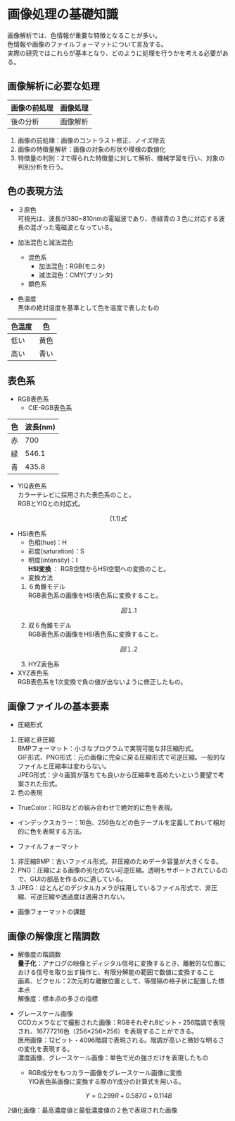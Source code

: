# 画像処理の基礎知識  
画像解析では、色情報が重要な特徴となることが多い。  
色情報や画像のファイルフォーマットについて言及する。  
実際の研究ではこれらが基本となり、どのように処理を行うかを考える必要がある。  

## 画像解析に必要な処理  
| 画像の前処理 | 画像処理  |
| ----------- | ---------    |  
| 後の分析  | 画像解析  |      

1. 画像の前処理：画像のコントラスト修正、ノイズ除去  
2. 画像の特徴量解析：画像の対象の形状や模様の数値化  
3. 特徴量の判別：2で得られた特徴量に対して解析、機械学習を行い、対象の判別分析を行う。  

## 色の表現方法  
* ３原色  
可視光は、波長が380~810nmの電磁波であり、赤緑青の３色に対応する波長の混ざった電磁波となっている。  

* 加法混色と減法混色  
  * 混色系  
    * 加法混色：RGB(モニタ)   
    * 減法混色：CMY(プリンタ)  
  * 顕色系  

* 色温度  
黒体の絶対温度を基準として色を温度で表したもの  

| 色温度 | 色 |  
| --------- | ---------- |   
| 低い | 黄色 |  
| 高い  | 青い  |  

## 表色系  
* RGB表色系  
  *  CIE-RGB表色系  

| 色 | 波長(nm) |  
| --------- | -------- |  
|  赤 | 700  |  
|緑   | 546.1  |  
| 青   | 435.8  |  

* YIQ表色系  
カラーテレビに採用された表色系のこと。  
RGBとYIQとの対応式。  
``` math  
(1.1)式
```  
* HSI表色系  
  * 色相(hue)：H  
  * 彩度(saturation)：S  
  * 明度(intensity)：I  
**HSI変換** ： RGB空間からHSI空間への変換のこと。  
  * 変換方法  
  1. ６角錐モデル  
  RGB表色系の画像をHSI表色系に変換すること。
       ```math  
       図１.1  
       ```  
  2. 双６角錐モデル  
  RGB表色系の画像をHSI表色系に変換すること。
       ```math  
       図１.2    
       ```  
  3. HYZ表色系  
* XYZ表色系  
RGB表色系を1次変換で負の値が出ないように修正したもの。  　

## 画像ファイルの基本要素  
* 圧縮形式  
1. 圧縮と非圧縮  
BMPフォーマット：小さなプログラムで実現可能な非圧縮形式。  
GIF形式、PNG形式：元の画像に完全に戻る圧縮形式で可逆圧縮。一般的なファイルと圧縮率は変わらない。  
JPEG形式：少々画質が落ちても良いから圧縮率を高めたいという要望で考案された形式。  
2. 色の表現  
  * TrueColor：RGBなどの組み合わせで絶対的に色を表現。  
  * インデックスカラー：16色、256色などの色テーブルを定義しておいて相対的に色を表現する方法。  

* ファイルフォーマット  
1. 非圧縮BMP：古いファイル形式。非圧縮のためデータ容量が大きくなる。  
2. PNG：圧縮による画像の劣化のない可逆圧縮。透明もサポートされているので、GUIの部品を作るのに適している。  
3. JPEG：ほとんどのデジタルカメラが採用しているファイル形式で、非圧縮、可逆圧縮や透過度は適用されない。  

* 画像フォーマットの課題  

## 画像の解像度と階調数  
* 解像度の階調数  
**量子化**：アナログの映像とディジタル信号に変換するとき、離散的な位置における信号を取り出す操作と、有限分解能の範囲で数値に変換すること  
画素、ピクセル：2次元的な離散位置として、等間隔の格子状に配置した標本点  
解像度：標本点の多さの指標  

* グレースケール画像  
CCDカメラなどで撮影された画像：RGBそれぞれ8ビット・256階調で表現され、16777216色（256×256×256）を表現することができる。  
医用画像：12ビット・4096階調で表現される。階調が高いと微妙な明るさの変化を表現する。  
濃度画像、グレースケール画像：単色で光の強さだけを表現したもの  

  * RGB成分をもつカラー画像をグレースケール画像に変換  
    YIQ表色系画像に変換する際のY成分の計算式を用いる。  
    ```math
    Y=0.299R+0.587G+0.114B  
    ```
2値化画像：最高濃度値と最低濃度値の２色で表現された画像  
